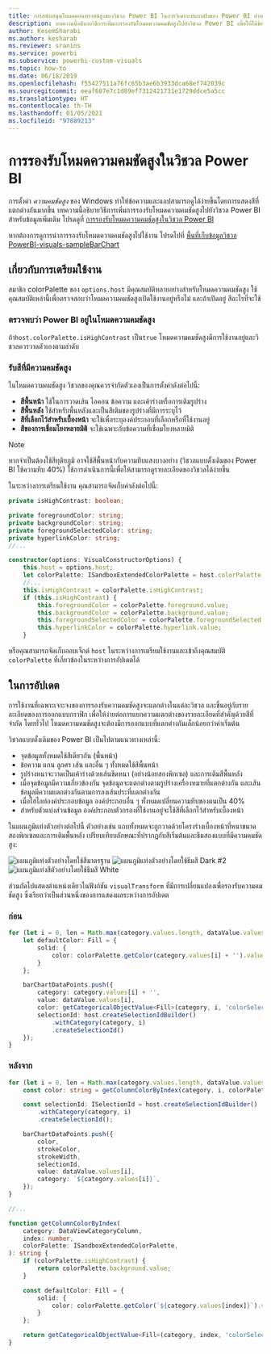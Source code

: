```yaml
---
title: การสนับสนุนโหมดคอนทราสต์สูงของวิชวล Power BI ในการวิเคราะห์แบบฝังของ Power BI สำหรับข้อมูลเชิงลึก BI แบบฝังที่ดีขึ้น
description: บทความนี้อธิบายวิธีการเพิ่มการรองรับโหมดความคมชัดสูงไปยังวิชวล Power BI เพื่อให้ได้ข้อมูลเชิงลึก BI แบบฝังที่ดีขึ้นโดยใช้การวิเคราะห์แบบฝังตัวของ Power BI
author: KesemSharabi
ms.author: kesharab
ms.reviewer: sranins
ms.service: powerbi
ms.subservice: powerbi-custom-visuals
ms.topic: how-to
ms.date: 06/18/2019
ms.openlocfilehash: f55427511a76fc65b3ae6b3933dca68ef742039c
ms.sourcegitcommit: eeaf607e7c1d89ef7312421731e1729ddce5a5cc
ms.translationtype: HT
ms.contentlocale: th-TH
ms.lasthandoff: 01/05/2021
ms.locfileid: "97889213"
---
```

# <a name="high-contrast-mode-support-in-power-bi-visuals"></a>การรองรับโหมดความคมชัดสูงในวิชวล Power BI

การตั้งค่า *ความคมชัดสูง* ของ Windows ทำให้ข้อความและแอปสามารถดูได้ง่ายขึ้นโดยการแสดงสีที่แตกต่างกันมากขึ้น บทความนี้อธิบายวิธีการเพิ่มการรองรับโหมดความคมชัดสูงไปยังวิชวล Power BI สำหรับข้อมูลเพิ่มเติม โปรดดูที่ [การรองรับโหมดความคมชัดสูงในวิชวล Power BI](https://powerbi.microsoft.com/blog/power-bi-desktop-june-2018-feature-summary/#highContrast)

หากต้องการดูการนำการรองรับโหมดความคมชัดสูงไปใช้งาน โปรดไปที่ [พื้นที่เก็บข้อมูลวิชวล PowerBI-visuals-sampleBarChart](https://github.com/Microsoft/PowerBI-visuals-sampleBarChart/commit/61011c82b66ca0d3321868f1d089c65101ca42e6)

## <a name="on-initialization"></a>เกี่ยวกับการเตรียมใช้งาน

สมาชิก colorPalette ของ `options.host` มีคุณสมบัติหลายอย่างสำหรับโหมดความคมชัดสูง ใช้คุณสมบัติเหล่านี้เพื่อตรวจสอบว่าโหมดความคมชัดสูงเปิดใช้งานอยู่หรือไม่ และถ้าเปิดอยู่ สีอะไรที่จะใช้

### <a name="detect-that-power-bi-is-in-high-contrast-mode"></a>ตรวจพบว่า Power BI อยู่ในโหมดความคมชัดสูง

ถ้า`host.colorPalette.isHighContrast` เป็น`true` โหมดความคมชัดสูงมีการใช้งานอยู่และวิชวลควรวาดตัวเองตามลำดับ

### <a name="get-high-contrast-colors"></a>รับสีที่มีความคมชัดสูง

ในโหมดความคมชัดสูง วิชวลของคุณควรจำกัดตัวเองเป็นการตั้งค่าดังต่อไปนี้:

* **สีพื้นหน้า** ใช้ในการวาดเส้น ไอคอน ข้อความ และเค้าร่างหรือการเติมรูปร่าง
* **สีพื้นหลัง** ใช้สำหรับพื้นหลังและเป็นสีเติมของรูปร่างที่มีการระบุไว้
* **สีที่เลือกไว้สำหรับเบื้องหน้า** จะใช้เพื่อระบุองค์ประกอบที่เลือกหรือที่ใช้งานอยู่
* **สีของการเชื่อมโยงหลายมิติ** จะใช้เฉพาะกับข้อความที่เชื่อมโยงหลายมิติ

> [!NOTE]
> หากจำเป็นต้องใช้สีทุติยภูมิ อาจใช้สีพื้นหน้ากับความทึบแสงบางอย่าง (วิชวลแบบดั้งเดิมของ Power BI ใช้ความทึบ 40%) ใช้การดำเนินการนี้เพื่อให้สามารถดูรายละเอียดของวิชวลได้ง่ายขึ้น

ในระหว่างการเตรียมใช้งาน คุณสามารถจัดเก็บค่าดังต่อไปนี้:

```typescript
private isHighContrast: boolean;

private foregroundColor: string;
private backgroundColor: string;
private foregroundSelectedColor: string;
private hyperlinkColor: string;
//...

constructor(options: VisualConstructorOptions) {
    this.host = options.host;
    let colorPalette: ISandboxExtendedColorPalette = host.colorPalette;
    //...
    this.isHighContrast = colorPalette.isHighContrast;
    if (this.isHighContrast) {
        this.foregroundColor = colorPalette.foreground.value;
        this.backgroundColor = colorPalette.background.value;
        this.foregroundSelectedColor = colorPalette.foregroundSelected.value;
        this.hyperlinkColor = colorPalette.hyperlink.value;
    }
```

หรือคุณสามารถจัดเก็บออบเจ็กต์ `host` ในระหว่างการเตรียมใช้งานและเข้าถึงคุณสมบัติ `colorPalette` ที่เกี่ยวข้องในระหว่างการอัปเดตได้

## <a name="on-update"></a>ในการอัปเดต

การใช้งานที่เฉพาะเจาะจงของการรองรับความคมชัดสูงจะแตกต่างในแต่ละวิชวล และขึ้นอยู่กับรายละเอียดของการออกแบบกราฟิก เพื่อให้ง่ายต่อการแยกความแตกต่างของรายละเอียดที่สำคัญด้วยสีที่จำกัด โดยทั่วไป โหมดความคมชัดสูงจะต้องมีการออกแบบที่แตกต่างกันเล็กน้อยกว่าค่าเริ่มต้น

วิชวลแบบดั้งเดิมของ Power BI เป็นไปตามแนวทางเหล่านี้:

* จุดข้อมูลทั้งหมดใช้สีเดียวกัน (พื้นหน้า)
* ข้อความ แกน ลูกศร เส้น และอื่น ๆ ทั้งหมดใช้สีพื้นหน้า
* รูปร่างหนาจะวาดเป็นเค้าร่างด้วยเส้นขีดหนา (อย่างน้อยสองพิกเซล) และการเติมสีพื้นหลัง
* เมื่อจุดข้อมูลมีความเกี่ยวข้องกัน จุดข้อมูลจะแตกต่างตามรูปร่างเครื่องหมายที่แตกต่างกัน และเส้นข้อมูลมีความแตกต่างกันตามการลงเส้นประที่แตกต่างกัน
* เมื่อไฮไลท์องค์ประกอบข้อมูล องค์ประกอบอื่น ๆ ทั้งหมดเปลี่ยนความทึบของตนเป็น 40%
* สำหรับตัวแบ่งส่วนข้อมูล องค์ประกอบตัวกรองที่ใช้งานอยู่จะใช้สีที่เลือกไว้สำหรับเบื้องหน้า

ในแผนภูมิแท่งตัวอย่างต่อไปนี้ ตัวอย่างเช่น แถบทั้งหมดจะถูกวาดด้วยโครงร่างเบื้องหน้าที่หนาขนาดสองพิกเซลและการเติมพื้นหลัง เปรียบเทียบลักษณะที่ปรากฏกับสีเริ่มต้นและธีมสองแบบที่มีความคมชัดสูง:

![แผนภูมิแท่งตัวอย่างโดยใช้สีมาตรฐาน ](media/high-contrast-support/hc-samplebarchart-standard.png)
![ แผนภูมิแท่งตัวอย่างโดยใช้ธีมสี *Dark #2* ](media/high-contrast-support/hc-samplebarchart-dark2.png)
![แผนภูมิแท่งสีตัวอย่างโดยใช้ธีมสี *White*](media/high-contrast-support/hc-samplebarchart-white.png)

ส่วนถัดไปแสดงตำแหน่งเดียวในฟังก์ชัน `visualTransform` ที่มีการเปลี่ยนแปลงเพื่อรองรับความคมชัดสูง ซึ่งเรียกว่าเป็นส่วนหนึ่งของการแสดงผลระหว่างการอัปเดต

### <a name="before"></a>ก่อน

```typescript
for (let i = 0, len = Math.max(category.values.length, dataValue.values.length); i < len; i++) {
    let defaultColor: Fill = {
        solid: {
            color: colorPalette.getColor(category.values[i] + '').value
        }
    };

    barChartDataPoints.push({
        category: category.values[i] + '',
        value: dataValue.values[i],
        color: getCategoricalObjectValue<Fill>(category, i, 'colorSelector', 'fill', defaultColor).solid.color,
        selectionId: host.createSelectionIdBuilder()
            .withCategory(category, i)
            .createSelectionId()
    });
}
```

### <a name="after"></a>หลังจาก

```typescript
for (let i = 0, len = Math.max(category.values.length, dataValue.values.length); i < len; i++) {
    const color: string = getColumnColorByIndex(category, i, colorPalette);

    const selectionId: ISelectionId = host.createSelectionIdBuilder()
        .withCategory(category, i)
        .createSelectionId();

    barChartDataPoints.push({
        color,
        strokeColor,
        strokeWidth,
        selectionId,
        value: dataValue.values[i],
        category: `${category.values[i]}`,
    });
}

//...

function getColumnColorByIndex(
    category: DataViewCategoryColumn,
    index: number,
    colorPalette: ISandboxExtendedColorPalette,
): string {
    if (colorPalette.isHighContrast) {
        return colorPalette.background.value;
    }

    const defaultColor: Fill = {
        solid: {
            color: colorPalette.getColor(`${category.values[index]}`).value,
        }
    };

    return getCategoricalObjectValue<Fill>(category, index, 'colorSelector', 'fill', defaultColor).solid.color;
}
```
